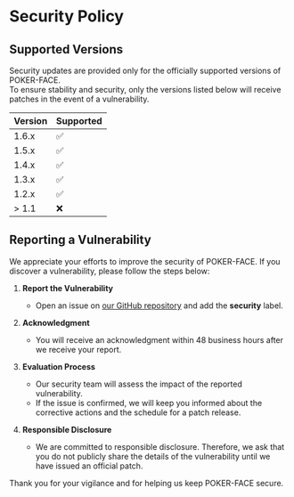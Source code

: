 # Security Policy

## Supported Versions

Security updates are provided only for the officially supported versions of POKER-FACE.  
To ensure stability and security, only the versions listed below will receive patches in the event of a vulnerability.

| Version | Supported          |
| ------- | ------------------ |
| 1.6.x   | :white_check_mark: |
| 1.5.x   | :white_check_mark: |
| 1.4.x   | :white_check_mark: |
| 1.3.x   | :white_check_mark: |
| 1.2.x   | :white_check_mark: |
| > 1.1   | :x:                |


## Reporting a Vulnerability

We appreciate your efforts to improve the security of POKER-FACE. If you discover a vulnerability, please follow the steps below:

1. **Report the Vulnerability**  
   - Open an issue on [our GitHub repository](https://github.com/6ScriptSavvy9/POKER-FACE/issues) and add the **security** label.  

2. **Acknowledgment**  
   - You will receive an acknowledgment within 48 business hours after we receive your report.

3. **Evaluation Process**  
   - Our security team will assess the impact of the reported vulnerability.  
   - If the issue is confirmed, we will keep you informed about the corrective actions and the schedule for a patch release.

4. **Responsible Disclosure**  
   - We are committed to responsible disclosure. Therefore, we ask that you do not publicly share the details of the vulnerability until we have issued an official patch.

Thank you for your vigilance and for helping us keep POKER-FACE secure.
